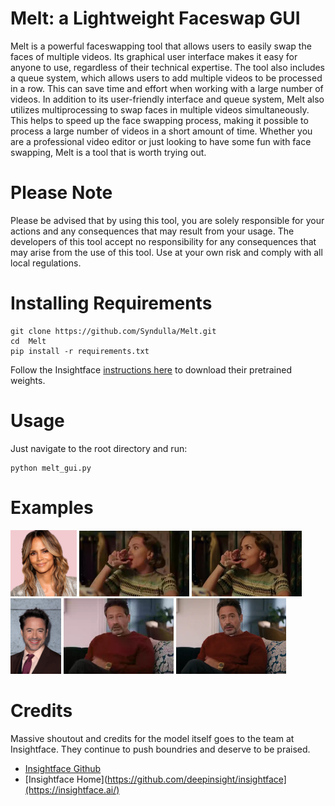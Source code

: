 # Melt: a Lightweight Faceswap GUI

Melt is a powerful faceswapping tool that allows users to easily swap the faces of multiple videos. Its graphical user interface makes it easy for anyone to use, regardless of their technical expertise. The tool also includes a queue system, which allows users to add multiple videos to be processed in a row. This can save time and effort when working with a large number of videos. In addition to its user-friendly interface and queue system, Melt also utilizes multiprocessing to swap faces in multiple videos simultaneously. This helps to speed up the face swapping process, making it possible to process a large number of videos in a short amount of time. Whether you are a professional video editor or just looking to have some fun with face swapping, Melt is a tool that is worth trying out.

# Please Note

Please be advised that by using this tool, you are solely responsible for your actions and any consequences that may result from your usage. The developers of this tool accept no responsibility for any consequences that may arise from the use of this tool. Use at your own risk and comply with all local regulations.

# Installing Requirements
```
git clone https://github.com/Syndulla/Melt.git
cd  Melt
pip install -r requirements.txt
```
Follow the Insightface [instructions here](https://github.com/deepinsight/insightface/tree/master/examples/in_swapper) to download their pretrained weights.

# Usage
Just navigate to the root directory and run:
```
python melt_gui.py
```

# Examples
<div>
<img width=21% src="./source_images/halle.jpg"/>
<img width=35% src="./examples/halle_source.webp"/>
<img width=35% src="./examples/halle_swap.webp"/>
</div>
<div>
<img width=16% src="./source_images/robert_downey_jr.jpg"/>
<img width=35% src="./examples/robert_source.webp"/>
<img width=35% src="./examples/robert_swap.webp"/>
</div>

# Credits
<!--ts-->
Massive shoutout and credits for the model itself goes to the team at Insightface. They continue to push boundries and deserve to be praised.
* [Insightface Github](https://github.com/deepinsight/insightface)
* [Insightface Home](https://github.com/deepinsight/insightface](https://insightface.ai/)
<!--te-->
